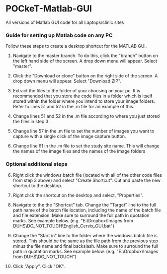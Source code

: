 # POCkeT-Matlab-GUI
All versions of Matlab GUI code for all Laptops/clinic sites

### Guide for setting up Matlab code on any PC ###
Follow these steps to create a desktop shortcut for the MATLAB GUI.

1. Navigate to the master branch. To do this, click the "branch" button on the left hand side of the screen. A drop down menu        will appear. Select "master".

2. Click the "Download or clone" button on the right side of the screen. A drop down menu will appear. Select "Download ZIP".

3. Extract the files to the folder of your choosing on your pc. It is recommended that you store the code files in a folder          which is itself stored within the folder where you intend to store your image folders. Refer to lines 51 and 52 in the .m          file for an example of this.

4. Change lines 51 and 52 in the .m file according to where you just stored the files in step 3.

5. Change line 57 in the .m file to set the number of images you want to capture with a single click of the image capture            button.

6. Change line 61 in the .m file to set the study site name. This will change the names of the image files and the names of the
   image folders
   
### Optional additional steps ###

6. Right click the windows batch file (located with all of the other code files from step 3 above) and select "Create Shortcut".      Cut and paste the new shortcut to the desktop.
   
7. Right click the shortcut on the desktop and select, "Properties". 

8. Navigate to the the "Shortcut" tab. Change the "Target" line to the full path name of the batch file location, including the      name of the batch file and file extension. Make sure to surround the full path in quotation marks. See example below.
   (e.g. "E:\Dropbox\Images from DUHS\DO_NOT_TOUCH\English_Cervix_GUI.bat")
   
9. Change the "Start in" line to the folder where the windows batch file is stored. This should be the same as the file path          from the previous step minus the file name and final backslash. Make sure to surround the full path in quotation marks. See        example below.
   (e.g. "E:\Dropbox\Images from DUHS\DO_NOT_TOUCH")

10. Click "Apply". Click "OK".

